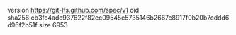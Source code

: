 version https://git-lfs.github.com/spec/v1
oid sha256:cb3fc4adc937622f82ec09545e5735146b2667c8917f0b20b7cddd6d96f2b51f
size 6953
